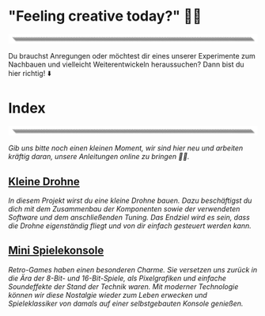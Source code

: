 # "Feeling creative today?" 🐱‍🐉
![image](https://github.com/Rohde-Schwarz-Garage/.github/blob/main/ressources/graphics/2024_03_13_Trennbanner_GitHub_Grey_Transparent.png?raw=true)

Du brauchst Anregungen oder möchtest dir eines unserer Experimente zum Nachbauen und vielleicht Weiterentwickeln heraussuchen? Dann bist du hier richtig! ⬇️

# Index
![image](https://github.com/Rohde-Schwarz-Garage/.github/blob/main/ressources/graphics/2024_03_13_Trennbanner_GitHub_Grey_Transparent.png?raw=true)

*Gib uns bitte noch einen kleinen Moment, wir sind hier neu und arbeiten kräftig daran, unsere Anleitungen online zu bringen 🐱‍👓.*

## [Kleine Drohne]([https://github.com/Rohde-Schwarz-Garage/ge-it-mini-arcade](https://github.com/Rohde-Schwarz-Garage/hw-it-mini-drohne))

*In diesem Projekt wirst du eine kleine Drohne bauen. Dazu beschäftigst du dich mit dem Zusammenbau der Komponenten sowie der verwendeten Software und dem anschließenden Tuning. Das Endziel wird es sein, dass die Drohne eigenständig fliegt und von dir einfach gesteuert werden kann.*

## [Mini Spielekonsole](https://github.com/Rohde-Schwarz-Garage/ge-it-mini-arcade)

*Retro-Games haben einen besonderen Charme. Sie versetzen uns zurück in die Ära der 8-Bit- und 16-Bit-Spiele, als Pixelgrafiken und einfache Soundeffekte der Stand der Technik waren. Mit moderner Technologie können wir diese Nostalgie wieder zum Leben erwecken und Spieleklassiker von damals auf einer selbstgebauten Konsole genießen.*
